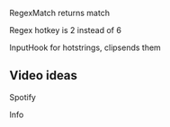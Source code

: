 ﻿RegexMatch returns match

Regex hotkey is 2 instead of 6

InputHook for hotstrings, clipsends them

## Video ideas

Spotify

Info